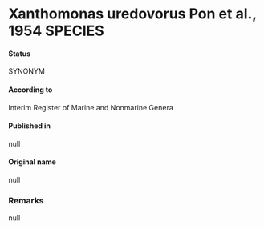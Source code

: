 # Xanthomonas uredovorus Pon et al., 1954 SPECIES

#### Status
SYNONYM

#### According to
Interim Register of Marine and Nonmarine Genera

#### Published in
null

#### Original name
null

### Remarks
null